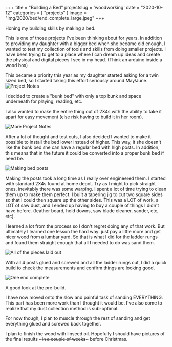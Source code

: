 +++
title = "Building a Bed"
projectslug = 'woodworking'
date = "2020-10-12"
categories = [ "projects" ]
image = "img/2020/bed/end_complete_large.jpeg"
+++

Honing my building skills by making a bed.
<!--more-->

This is one of those projects I've been thinking about for years. In addition to providing my daughter with a bigger bed when she became old enough, I wanted to test my collection of tools and skills from doing smaller projects. I have been trying to get to a place where I can dream up ideas and create the physical and digital pieces I see in my head. (Think an arduino inside a wood box)

This became a priority this year as my daughter started asking for a twin sized bed, so I started taking this effort seriously around May/June.
![Project Notes](/img/2020/bed/notes_1.jpeg)

I decided to create a "bunk bed" with only a top bunk and space underneath for playing, reading, etc.

I also wanted to make the entire thing out of 2X4s with the ability to take it apart for easy movement (else risk having to build it in her room). 

![More Project Notes](/img/2020/bed/notes_2.jpeg)

After a lot of thought and test cuts, I also decided I wanted to make it possible to install the bed lower instead of higher. This way, it she doesn't like the bunk bed she can have a regular bed with high posts. In addition, this means that in the future it could be converted into a proper bunk bed if need be.

![Making bed posts](/img/2020/bed/making_bed_posts.jpeg)

Making the posts took a long time as I really over engineered them. I started with standard 2X4s found at home depot. Try as I might to pick straight ones, inevitably there was some warping. I spent a lot of time trying to clean them up to make them perfect. I built a tapering jig to cut two square sides so that I could then square up the other sides. This was a LOT of work, a LOT of saw dust, and I ended up having to buy a couple of things I didn't have before. (feather board, hold downs, saw blade cleaner, sander, etc, etc).

I learned a lot from the process so I don't regret doing any of that work. But ultimately I learned one lesson the hard way: just pay a little more and get nicer wood from a lumbar yard. So that is what I did for the ladder rungs and found them straight enough that all I needed to do was sand them.

![All of the pieces laid out](/img/2020/bed/all_the_pieces.jpeg)

With all 4 posts glued and screwed and all the ladder rungs cut, I did a quick build to check the measurements and confirm things are looking good.

![One end complete](/img/2020/bed/end_complete_small.jpeg)

A good look at the pre-build.

I have now moved onto the slow and painful task of sanding EVERYTHING. This part has been more work than I thought it would be. I've also come to realize that my dust collection method is sub-optimal.

For now though, I plan to muscle through the rest of sanding and get everything glued and screwed back together.

I plan to finish the wood with linseed oil. Hopefully I should have pictures of the final results ~~~in a couple of weeks~~~ before Christmas.
